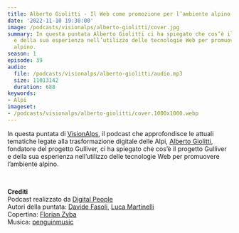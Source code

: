 ```yaml
---
title: Alberto Giolitti - Il Web come promozione per l’ambiente alpino @Aosta
date: '2022-11-10 19:30:00'
image: /podcasts/visionalps/alberto-giolitti/cover.jpg
summary: In questa puntata Alberto Giolitti ci ha spiegato che cos’è il progetto Gulliver
  e della sua esperienza nell’utilizzo delle tecnologie Web per promuovere l’ambiente
  alpino.
season: 1
episode: 39
audio:
  file: /podcasts/visionalps/alberto-giolitti/audio.mp3
  size: 11013142
  duration: 688
keywords:
- Alpi
imageset:
- /podcasts/visionalps/alberto-giolitti/cover.1000x1000.webp
---
```


In questa puntata di [VisionAlps](https://www.visionalps.com/), il podcast che approfondisce le attuali tematiche legate alla trasformazione digitale delle Alpi, [Alberto Giolitti](https://www.linkedin.com/in/albertogiolitti/), fondatore del progetto Gulliver, ci ha spiegato che cos’è il progetto Gulliver e della sua esperienza nell’utilizzo delle tecnologie Web per promuovere l’ambiente alpino.

<br>

**Crediti**<br>
Podcast realizzato da [Digital People](https://w3id.org/digitalpeople)<br>
Autori della puntata: [Davide Fasoli](https://www.linkedin.com/in/davide-fasoli-2b3246179/), [Luca Martinelli](https://www.linkedin.com/in/luca-martinelli/)<br>
Copertina: [Florian Zyba](https://www.linkedin.com/in/florian-zyba/)<br>
Musica: [penguinmusic](https://pixabay.com/users/penguinmusic-24940186/)